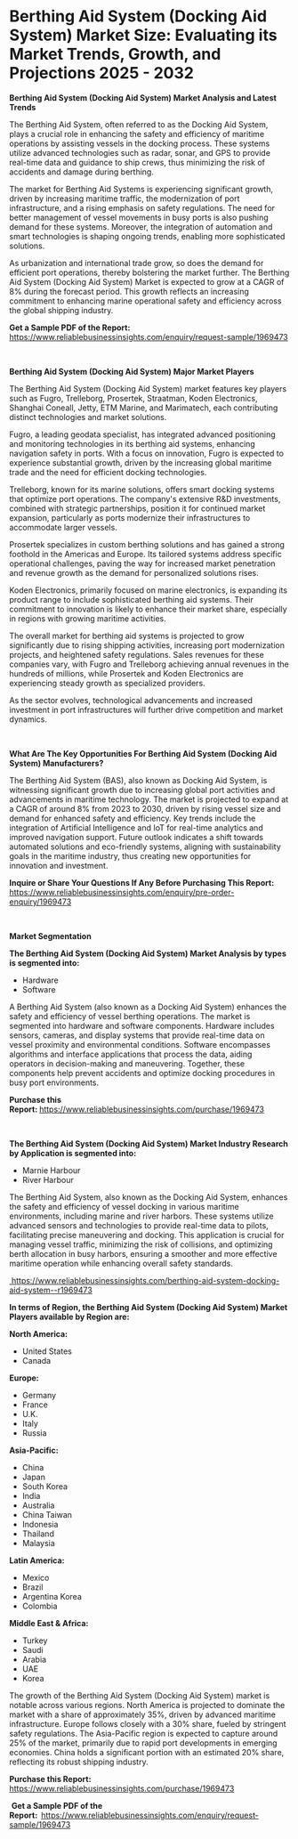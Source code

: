 <p><h1>Berthing Aid System (Docking Aid System) Market Size: Evaluating its Market Trends, Growth, and Projections 2025 - 2032</h1></p><p><strong>Berthing Aid System (Docking Aid System) Market Analysis and Latest Trends</strong></p>
<p><p>The Berthing Aid System, often referred to as the Docking Aid System, plays a crucial role in enhancing the safety and efficiency of maritime operations by assisting vessels in the docking process. These systems utilize advanced technologies such as radar, sonar, and GPS to provide real-time data and guidance to ship crews, thus minimizing the risk of accidents and damage during berthing.</p><p>The market for Berthing Aid Systems is experiencing significant growth, driven by increasing maritime traffic, the modernization of port infrastructure, and a rising emphasis on safety regulations. The need for better management of vessel movements in busy ports is also pushing demand for these systems. Moreover, the integration of automation and smart technologies is shaping ongoing trends, enabling more sophisticated solutions.</p><p>As urbanization and international trade grow, so does the demand for efficient port operations, thereby bolstering the market further. The Berthing Aid System (Docking Aid System) Market is expected to grow at a CAGR of 8% during the forecast period. This growth reflects an increasing commitment to enhancing marine operational safety and efficiency across the global shipping industry.</p></p>
<p><strong>Get a Sample PDF of the Report:&nbsp;</strong> <a href="https://www.reliablebusinessinsights.com/enquiry/request-sample/1969473?utm_campaign=3344&utm_medium=2&utm_source=Github&utm_content=ia&utm_term=16042025&utm_id=berthing-aid-system-docking-aid-system">https://www.reliablebusinessinsights.com/enquiry/request-sample/1969473</a></p>
<p>&nbsp;</p>
<p><strong>Berthing Aid System (Docking Aid System) Major Market Players</strong></p>
<p><p>The Berthing Aid System (Docking Aid System) market features key players such as Fugro, Trelleborg, Prosertek, Straatman, Koden Electronics, Shanghai Coneall, Jetty, ETM Marine, and Marimatech, each contributing distinct technologies and market solutions.</p><p>Fugro, a leading geodata specialist, has integrated advanced positioning and monitoring technologies in its berthing aid systems, enhancing navigation safety in ports. With a focus on innovation, Fugro is expected to experience substantial growth, driven by the increasing global maritime trade and the need for efficient docking technologies.</p><p>Trelleborg, known for its marine solutions, offers smart docking systems that optimize port operations. The company's extensive R&D investments, combined with strategic partnerships, position it for continued market expansion, particularly as ports modernize their infrastructures to accommodate larger vessels.</p><p>Prosertek specializes in custom berthing solutions and has gained a strong foothold in the Americas and Europe. Its tailored systems address specific operational challenges, paving the way for increased market penetration and revenue growth as the demand for personalized solutions rises.</p><p>Koden Electronics, primarily focused on marine electronics, is expanding its product range to include sophisticated berthing aid systems. Their commitment to innovation is likely to enhance their market share, especially in regions with growing maritime activities.</p><p>The overall market for berthing aid systems is projected to grow significantly due to rising shipping activities, increasing port modernization projects, and heightened safety regulations. Sales revenues for these companies vary, with Fugro and Trelleborg achieving annual revenues in the hundreds of millions, while Prosertek and Koden Electronics are experiencing steady growth as specialized providers. </p><p>As the sector evolves, technological advancements and increased investment in port infrastructures will further drive competition and market dynamics.</p></p>
<p>&nbsp;</p>
<p><strong>What Are The Key Opportunities For Berthing Aid System (Docking Aid System) Manufacturers?</strong></p>
<p><p>The Berthing Aid System (BAS), also known as Docking Aid System, is witnessing significant growth due to increasing global port activities and advancements in maritime technology. The market is projected to expand at a CAGR of around 8% from 2023 to 2030, driven by rising vessel size and demand for enhanced safety and efficiency. Key trends include the integration of Artificial Intelligence and IoT for real-time analytics and improved navigation support. Future outlook indicates a shift towards automated solutions and eco-friendly systems, aligning with sustainability goals in the maritime industry, thus creating new opportunities for innovation and investment.</p></p>
<p><strong>Inquire or Share Your Questions If Any Before Purchasing This Report:</strong> <a href="https://www.reliablebusinessinsights.com/enquiry/pre-order-enquiry/1969473?utm_campaign=3344&utm_medium=2&utm_source=Github&utm_content=ia&utm_term=16042025&utm_id=berthing-aid-system-docking-aid-system">https://www.reliablebusinessinsights.com/enquiry/pre-order-enquiry/1969473</a></p>
<p>&nbsp;</p>
<p><strong>Market Segmentation</strong></p>
<p><strong>The Berthing Aid System (Docking Aid System) Market Analysis by types is segmented into:</strong></p>
<p><ul><li>Hardware</li><li>Software</li></ul></p>
<p><p>A Berthing Aid System (also known as a Docking Aid System) enhances the safety and efficiency of vessel berthing operations. The market is segmented into hardware and software components. Hardware includes sensors, cameras, and display systems that provide real-time data on vessel proximity and environmental conditions. Software encompasses algorithms and interface applications that process the data, aiding operators in decision-making and maneuvering. Together, these components help prevent accidents and optimize docking procedures in busy port environments.</p></p>
<p><strong>Purchase this Report:&nbsp;</strong><a href="https://www.reliablebusinessinsights.com/purchase/1969473?utm_campaign=3344&utm_medium=2&utm_source=Github&utm_content=ia&utm_term=16042025&utm_id=berthing-aid-system-docking-aid-system">https://www.reliablebusinessinsights.com/purchase/1969473</a></p>
<p>&nbsp;</p>
<p><strong>The Berthing Aid System (Docking Aid System) Market Industry Research by Application is segmented into:</strong></p>
<p><ul><li>Marnie Harbour</li><li>River Harbour</li></ul></p>
<p><p>The Berthing Aid System, also known as the Docking Aid System, enhances the safety and efficiency of vessel docking in various maritime environments, including marine and river harbors. These systems utilize advanced sensors and technologies to provide real-time data to pilots, facilitating precise maneuvering and docking. This application is crucial for managing vessel traffic, minimizing the risk of collisions, and optimizing berth allocation in busy harbors, ensuring a smoother and more effective maritime operation while enhancing overall safety standards.</p></p>
<p><a href="https://www.reliablebusinessinsights.com/berthing-aid-system-docking-aid-system--r1969473?utm_campaign=3344&utm_medium=2&utm_source=Github&utm_content=ia&utm_term=16042025&utm_id=berthing-aid-system-docking-aid-system">&nbsp;https://www.reliablebusinessinsights.com/berthing-aid-system-docking-aid-system--r1969473</a></p>
<p><strong>In terms of Region, the Berthing Aid System (Docking Aid System) Market Players available by Region are:</strong></p>
<p>
    <p> <strong> North America: </strong>
        <ul>
            <li>United States</li>
            <li>Canada</li>
        </ul>
        </p> 
    <p> <strong> Europe: </strong>
        <ul>
            <li>Germany</li>
            <li>France</li>
            <li>U.K.</li>
            <li>Italy</li>
            <li>Russia</li>
        </ul>
        </p> 
    <p> <strong> Asia-Pacific: </strong>
        <ul>
            <li>China</li>
            <li>Japan</li>
            <li>South Korea</li>
            <li>India</li>
            <li>Australia</li>
            <li>China Taiwan</li>
            <li>Indonesia</li>
            <li>Thailand</li>
            <li>Malaysia</li>
        </ul>
        </p> 
    <p> <strong> Latin America: </strong>
        <ul>
            <li>Mexico</li>
            <li>Brazil</li>
            <li>Argentina Korea</li>
            <li>Colombia</li>
        </ul>
        </p> 
    <p> <strong> Middle East & Africa: </strong>
        <ul>
            <li>Turkey</li>
            <li>Saudi</li>
            <li>Arabia</li>
            <li>UAE</li>
            <li>Korea</li>
        </ul>
    </p>
    </p>
<p><p>The growth of the Berthing Aid System (Docking Aid System) market is notable across various regions. North America is projected to dominate the market with a share of approximately 35%, driven by advanced maritime infrastructure. Europe follows closely with a 30% share, fueled by stringent safety regulations. The Asia-Pacific region is expected to capture around 25% of the market, primarily due to rapid port developments in emerging economies. China holds a significant portion with an estimated 20% share, reflecting its robust shipping industry.</p></p>
<p><strong>Purchase this Report: </strong><a href="https://www.reliablebusinessinsights.com/purchase/1969473?utm_campaign=3344&utm_medium=2&utm_source=Github&utm_content=ia&utm_term=16042025&utm_id=berthing-aid-system-docking-aid-system">https://www.reliablebusinessinsights.com/purchase/1969473</a></p>
<p>&nbsp;<strong>Get a Sample PDF of the Report:&nbsp;&nbsp;</strong><a href="https://www.reliablebusinessinsights.com/enquiry/request-sample/1969473?utm_campaign=3344&utm_medium=2&utm_source=Github&utm_content=ia&utm_term=16042025&utm_id=berthing-aid-system-docking-aid-system">https://www.reliablebusinessinsights.com/enquiry/request-sample/1969473</a></p>
<p><strong></strong></p>
<p><p></p><p></p><p></p></p>